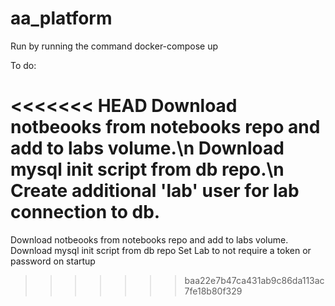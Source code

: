 # aa_platform

Run by running the command docker-compose up

To do:

<<<<<<< HEAD
Download notbeooks from notebooks repo and add to labs volume.\n
Download mysql init script from db repo.\n
Create additional 'lab' user for lab connection to db.
=======
Download notbeooks from notebooks repo and add to labs volume.
Download mysql init script from db repo
Set Lab to not require a token or password on startup

>>>>>>> baa22e7b47ca431ab9c86da113ac7fe18b80f329
